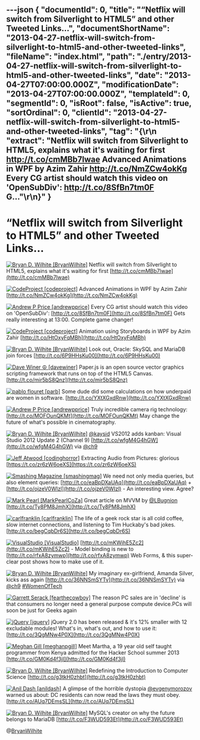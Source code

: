---json
{
  "documentId": 0,
  "title": "“Netflix will switch from Silverlight to HTML5” and other Tweeted Links…",
  "documentShortName": "2013-04-27-netflix-will-switch-from-silverlight-to-html5-and-other-tweeted-links",
  "fileName": "index.html",
  "path": "./entry/2013-04-27-netflix-will-switch-from-silverlight-to-html5-and-other-tweeted-links",
  "date": "2013-04-27T07:00:00.000Z",
  "modificationDate": "2013-04-27T07:00:00.000Z",
  "templateId": 0,
  "segmentId": 0,
  "isRoot": false,
  "isActive": true,
  "sortOrdinal": 0,
  "clientId": "2013-04-27-netflix-will-switch-from-silverlight-to-html5-and-other-tweeted-links",
  "tag": "{\r\n  \"extract\": \"Netflix will switch from Silverlight to HTML5, explains what it's waiting for first <http://t.co/cmMBb7lwae>  Advanced Animations in WPF by Azim Zahir <http://t.co/NmZCw4okKg>  Every CG artist should watch this video on 'OpenSubDiv': <http://t.co/8SfBn7tm0F> G...\"\r\n}"
}
---

# “Netflix will switch from Silverlight to HTML5” and other Tweeted Links…

[<img alt="Bryan D. Wilhite [BryanWilhite]" src="https://songhay.blob.core.windows.net/shared-social-twitter/BryanWilhite.jpeg">](http://songhayblog.azurewebsites.net/ "Bryan D. Wilhite [BryanWilhite]") <span>Netflix will switch from Silverlight to HTML5, explains what it's waiting for first [http://t.co/cmMBb7lwae](http://t.co/cmMBb7lwae)</span>

[<img alt="CodeProject [codeproject]" src="https://songhay.blob.core.windows.net/shared-social-twitter/codeproject.png">](http://www.codeproject.com "CodeProject [codeproject]") <span>Advanced Animations in WPF by Azim Zahir [http://t.co/NmZCw4okKg](http://t.co/NmZCw4okKg)</span>

[<img alt="Andrew P Price [andrewpprice]" src="https://songhay.blob.core.windows.net/shared-social-twitter/andrewpprice.jpg">](http://www.blenderguru.com "Andrew P Price [andrewpprice]") <span>Every CG artist should watch this video on 'OpenSubDiv': [http://t.co/8SfBn7tm0F](http://t.co/8SfBn7tm0F) Gets really interesting at 13:00. Complete game changer!</span>

[<img alt="CodeProject [codeproject]" src="https://songhay.blob.core.windows.net/shared-social-twitter/codeproject.png">](http://www.codeproject.com "CodeProject [codeproject]") <span>Animation using Storyboards in WPF by Azim Zahir [http://t.co/HtOxyFqMBh](http://t.co/HtOxyFqMBh)</span>

[<img alt="Bryan D. Wilhite [BryanWilhite]" src="https://songhay.blob.core.windows.net/shared-social-twitter/BryanWilhite.jpeg">](http://songhayblog.azurewebsites.net/ "Bryan D. Wilhite [BryanWilhite]") <span>Look out, Oracle: SkySQL and MariaDB join forces [http://t.co/6P9HHsKu00](http://t.co/6P9HHsKu00)</span>

[<img alt="Dave Winer ☮ [davewiner]" src="https://songhay.blob.core.windows.net/shared-social-twitter/davewiner.jpeg">](http://fargo.io/ "Dave Winer ☮ [davewiner]") <span>Paper.js is an open source vector graphics scripting framework that runs on top of the HTML5 Canvas. [http://t.co/mir5bS8Qnz](http://t.co/mir5bS8Qnz)</span>

[<img alt="pablo flouret [parb]" src="https://songhay.blob.core.windows.net/shared-social-twitter/parb.jpg">](http://parb.es "pablo flouret [parb]") <span>Some dude did some calculations on how underpaid are women in software. [http://t.co/YXtXGxdRnw](http://t.co/YXtXGxdRnw)</span>

[<img alt="Andrew P Price [andrewpprice]" src="https://songhay.blob.core.windows.net/shared-social-twitter/andrewpprice.jpg">](http://www.blenderguru.com "Andrew P Price [andrewpprice]") <span>Truly incredible camera rig technology: [http://t.co/MOFOunQKMt](http://t.co/MOFOunQKMt) May change the future of what's possible in cinematography.</span>

[<img alt="Bryan D. Wilhite [BryanWilhite]" src="https://songhay.blob.core.windows.net/shared-social-twitter/BryanWilhite.jpeg">](http://songhayblog.azurewebsites.net/ "Bryan D. Wilhite [BryanWilhite]") <span>[@kaysid](http://twitter.com/kaysid) VS2012 adds kanban: Visual Studio 2012 Update 2 (Channel 9) [http://t.co/wfgM4G4hGW](http://t.co/wfgM4G4hGW) via [@ch9](http://twitter.com/ch9)</span>

[<img alt="Jeff Atwood [codinghorror]" src="https://songhay.blob.core.windows.net/shared-social-twitter/codinghorror.png">](http://www.codinghorror.com/blog "Jeff Atwood [codinghorror]") <span>Extracting Audio from Pictures: glorious [https://t.co/zr6zW6oeXS](https://t.co/zr6zW6oeXS)</span>

[<img alt="Smashing Magazine [smashingmag]" src="https://songhay.blob.core.windows.net/shared-social-twitter/smashingmag.png">](http://www.smashingmagazine.com "Smashing Magazine [smashingmag]") <span>We need not only media queries, but also element queries: [http://t.co/eaBpDXaUAq](http://t.co/eaBpDXaUAq) + [http://t.co/ojzeV0WIzl](http://t.co/ojzeV0WIzl) - An interesting view. Agree?</span>

[<img alt="Mark Pearl [MarkPearlCoZa]" src="https://songhay.blob.core.windows.net/shared-social-twitter/MarkPearlCoZa.jpeg">](http://blog.MarkPearl.co.za "Mark Pearl [MarkPearlCoZa]") <span>Great article on MVVM by [@LBugnion](http://twitter.com/LBugnion) [http://t.co/Ty8PM8JmhX](http://t.co/Ty8PM8JmhX)</span>

[<img alt="carlfranklin [carlfranklin]" src="https://songhay.blob.core.windows.net/shared-social-twitter/carlfranklin.jpeg">](http://www.intellectualhedonism.com "carlfranklin [carlfranklin]") <span>The life of a geek rock star is all cold coffee, slow internet connections, and listening to Tim Huckaby's bad jokes. [http://t.co/begCqbDr6S](http://t.co/begCqbDr6S)</span>

[<img alt="VisualStudio [VisualStudio]" src="https://songhay.blob.core.windows.net/shared-social-twitter/VisualStudio.png">](http://visualstudio.com "VisualStudio [VisualStudio]") <span>[http://t.co/mKWihE5Zc2](http://t.co/mKWihE5Zc2) - Model binding is new to [http://t.co/rfxA8zymwp](http://t.co/rfxA8zymwp) Web Forms, & this super-clear post shows how to make use of it.</span>

[<img alt="Bryan D. Wilhite [BryanWilhite]" src="https://songhay.blob.core.windows.net/shared-social-twitter/BryanWilhite.jpeg">](http://songhayblog.azurewebsites.net/ "Bryan D. Wilhite [BryanWilhite]") <span>My imaginary ex-girlfriend, Amanda Silver, kicks ass again [http://t.co/36NNSmSYTv](http://t.co/36NNSmSYTv) via [@ch9](http://twitter.com/ch9) [#WomenOfTech](http://search.twitter.com/search?q=%23WomenOfTech)</span>

[<img alt="Garrett Serack [fearthecowboy]" src="https://songhay.blob.core.windows.net/shared-social-twitter/fearthecowboy.png">](http://fearthecowboy.com/ "Garrett Serack [fearthecowboy]") <span>The reason PC sales are in 'decline' is that consumers no longer need a general purpose compute device.PCs will soon be just for Geeks again</span>

[<img alt="jQuery [jquery]" src="https://songhay.blob.core.windows.net/shared-social-twitter/jquery.png">](http://jquery.com/ "jQuery [jquery]") <span>jQuery 2.0 has been released & it's 12% smaller with 12 excludable modules! What's in, what's out, and how to use it: [http://t.co/3QgMNw4P0X](http://t.co/3QgMNw4P0X)</span>

[<img alt="Meghan Gill [meghanpgill]" src="https://songhay.blob.core.windows.net/shared-social-twitter/meghanpgill.jpeg">](http://meghangill.com/ "Meghan Gill [meghanpgill]") <span>Meet Martha, a 19 year old self taught programmer from Kenya admitted for the Hacker School summer 2013 [http://t.co/GM0Kd4f3jI](http://t.co/GM0Kd4f3jI)</span>

[<img alt="Bryan D. Wilhite [BryanWilhite]" src="https://songhay.blob.core.windows.net/shared-social-twitter/BryanWilhite.jpeg">](http://songhayblog.azurewebsites.net/ "Bryan D. Wilhite [BryanWilhite]") <span>Redefining the Introduction to Computer Science [http://t.co/g3tkH0zhbt](http://t.co/g3tkH0zhbt)</span>

[<img alt="Anil Dash [anildash]" src="https://songhay.blob.core.windows.net/shared-social-twitter/anildash.jpeg">](http://anildash.com/ "Anil Dash [anildash]") <span>A glimpse of the horrible dystopia [@evgenymorozov](http://twitter.com/evgenymorozov) warned us about: DC residents can now read the laws they must obey. [http://t.co/AUq7DEmsSL](http://t.co/AUq7DEmsSL)</span>

[<img alt="Bryan D. Wilhite [BryanWilhite]" src="https://songhay.blob.core.windows.net/shared-social-twitter/BryanWilhite.jpeg">](http://songhayblog.azurewebsites.net/ "Bryan D. Wilhite [BryanWilhite]") <span>MySQL's creator on why the future belongs to MariaDB [http://t.co/F3WUD593Et](http://t.co/F3WUD593Et)</span>

@[BryanWilhite](https://twitter.com/BryanWilhite)
